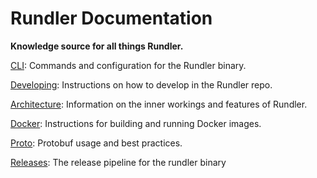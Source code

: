# Rundler Documentation

**Knowledge source for all things Rundler.**

[CLI](./cli.md): Commands and configuration for the Rundler binary.

[Developing](./developing.md): Instructions on how to develop in the Rundler repo.

[Architecture](./architecture/): Information on the inner workings and features of Rundler.

[Docker](./docker.md): Instructions for building and running Docker images.

[Proto](./proto.md): Protobuf usage and best practices.

[Releases](./release.md): The release pipeline for the rundler binary

